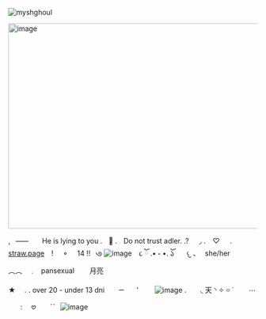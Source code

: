 <p align="left"> <img src="https://komarev.com/ghpvc/?username=myshghoul&label=%20expendabels&color=586e8c&style=flat" alt="myshghoul" /> </p>

<img width="736" height="414" alt="image" src="https://github.com/user-attachments/assets/9626a79c-db0b-4992-a872-4a4d7883ca2d" />


,⠀⸺⠀ㅤ He is lying to you .ㅤ𐚁̷ .ㅤDo not trust adler. .?⠀⠀◞ .
⠀♡⠀⠀.⠀ [straw.page](https://myshghoul.straw.page/)⠀ !⠀⠀𐪞⠀⠀14 !!⠀𑇛 ![image](https://github.com/user-attachments/assets/1ebd128f-7d30-4fec-9f76-5efbe073d7a5)
⠀૮ ོ .• ༝ •. ོ𑁬
⠀⠀𐔌 、⠀she/her　︵︵　﹒⠀pansexual⠀⠀⠀月亮 


★ ⠀ . . over 20 - under 13 dni⠀ ⠀  ᯇ⠀ ⠀' ⠀ ⠀ ![image](https://github.com/user-attachments/assets/d14cad19-011e-4ccf-8012-d53c7d638869)
. ⠀ ⠀◟ 天 ◝
✧ ࿁ ˙⠀⠀⠀⋯⠀⠀ : ⠀ 𖹭 ⠀ ⠀ˊˋ⠀![image](https://github.com/user-attachments/assets/823ff056-3a12-4428-9e4c-798d139ab6ae)

